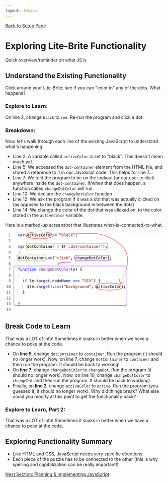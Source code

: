 ```yaml
---
layout: lesson
---
```


<a href="../">Back to Setup Page</a>

# Exploring Lite-Brite Functionality

Quick overview/reminder on what JS is

## Understand the Existing Functionality

Click around your Lite-Brite; see if you can "color in" any of the dots. What happens?

### Explore to Learn:

On line 2, change `black` to `red`. Re-run the program and click a dot.

### Breakdown:

Now, let's walk through each line of the existing JavaScript to understand what's happening:
- Line 2: A variable called `activeColor` is set to "black". This doesn't mean much _yet_.
- Line 5: We accessed the `dot-container` element from the HTML file, and stored a reference to it in our JavaScipt code. This helps for line 7...
- Line 7: We told the program to be on the lookout for our user to click anywhere inside the `dot-container`. If/when that does happen, a function called `changeDotColor` will run.
- Line 10: We declare the `changeDotColor` function
- Line 12: We ask the program if it was a _dot_ that was actually clicked on (as opposed to the black background in between the dots)
- Line 14: We change the color of the dot that was clicked on, to the color stored in the `activeColor` variable.

Here is a marked-up screenshot that illustrates what-is-connected-to-what.

<img src="./assets/breakdown.png" alt="JS Code from Lite-Brite starter kit" />

<div class="try-it-new">
  <h2>Break Code to Learn</h2>
  <p>That was a LOT of info! Sometimes it soaks in better when we have a chance to poke at the code.</p>
  <ul>
    <li>On <strong>line 5</strong>, change <code class="try-it-code">dotContainer</code> to <code class="try-it-code">container</code>. Run the program (it should no longer work). Now, on line 7, change <code class="try-it-code">dotContainer</code> to <code class="try-it-code">container</code> and then run the program. It should be back to working!</li>
    <li>On <strong>line 7</strong>, change <code class="try-it-code">changeDotColor</code> to <code class="try-it-code">changeDot</code>. Run the program (it should no longer work). Now, on line 10, change <code class="try-it-code">changeDotColor</code> to <code class="try-it-code">changeDot</code> and then run the program. It should be back to working!</li>
    <li>Finally, on <strong>line 2</strong>, change <code class="try-it-code">activeColor</code> to <code class="try-it-code">active</code>. Run the program (you guessed it, it should no longer work). Why did things break? What else could you modify at this point to get the functionality back?</li>
  </ul>
</div>

### Explore to Learn, Part 2:

That was a LOT of info! Sometimes it soaks in better when we have a chance to poke at the code.

## Exploring Functionality Summary

- Like HTML and CSS, JavaScript needs very specific directions
- Each piece of the puzzle has to be connected to the other (this is why spelling and capitalization can be really important!)

<a href="../js-2">Next Section: Planning & Implementing JavaScript</a>
